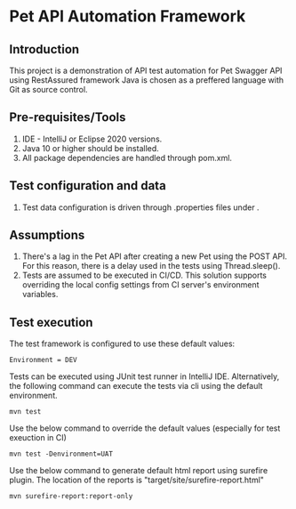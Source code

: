 # Pet API Automation Framework

## Introduction
This project is a demonstration of API test automation for Pet Swagger API using RestAssured framework
Java is chosen as a preffered language with Git as source control.

## Pre-requisites/Tools 
1. IDE - IntelliJ or Eclipse 2020 versions. 
2. Java 10 or higher should be installed. 
3. All package dependencies are handled through pom.xml.

## Test configuration and data
1. Test data configuration is driven through .properties files under .

## Assumptions
1. There's a lag in the Pet API after creating a new Pet using the POST API. For this reason, there is a delay used in the tests using Thread.sleep(). 
2. Tests are assumed to be executed in CI/CD. This solution supports overriding the local config settings from CI server's environment variables.

## Test execution
The test framework is configured to use these default values:

    Environment = DEV

Tests can be executed using JUnit test runner in IntelliJ IDE. 
Alternatively, the following command can execute the tests via cli using the default environment. 

`mvn test`

Use the below command to override the default values (especially for test exeuction in CI) 

`mvn test -Denvironment=UAT`

Use the below command to generate default html report using surefire plugin. The location of the reports is "target/site/surefire-report.html"

`mvn surefire-report:report-only`
